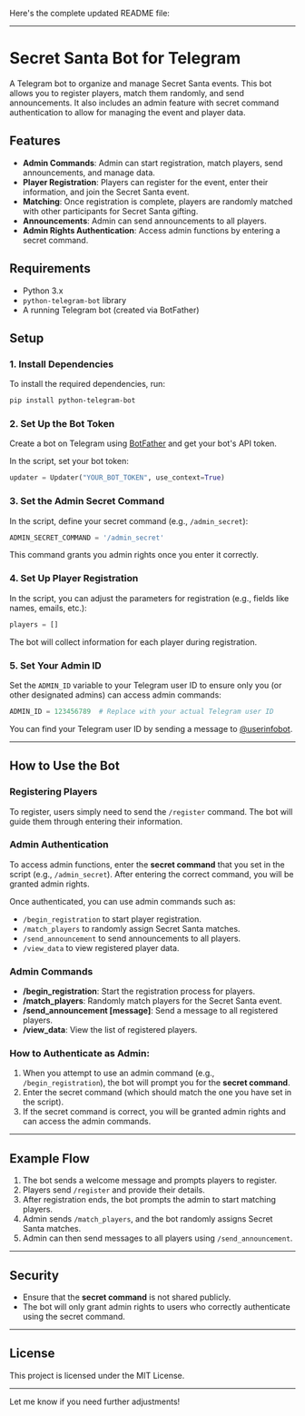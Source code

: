 Here's the complete updated README file:

---

# Secret Santa Bot for Telegram

A Telegram bot to organize and manage Secret Santa events. This bot allows you to register players, match them randomly, and send announcements. It also includes an admin feature with secret command authentication to allow for managing the event and player data.

## Features

- **Admin Commands**: Admin can start registration, match players, send announcements, and manage data.
- **Player Registration**: Players can register for the event, enter their information, and join the Secret Santa event.
- **Matching**: Once registration is complete, players are randomly matched with other participants for Secret Santa gifting.
- **Announcements**: Admin can send announcements to all players.
- **Admin Rights Authentication**: Access admin functions by entering a secret command.

## Requirements

- Python 3.x
- `python-telegram-bot` library
- A running Telegram bot (created via BotFather)

## Setup

### 1. Install Dependencies

To install the required dependencies, run:

```bash
pip install python-telegram-bot
```

### 2. Set Up the Bot Token

Create a bot on Telegram using [BotFather](https://core.telegram.org/bots#botfather) and get your bot's API token.

In the script, set your bot token:

```python
updater = Updater("YOUR_BOT_TOKEN", use_context=True)
```

### 3. Set the Admin Secret Command

In the script, define your secret command (e.g., `/admin_secret`):

```python
ADMIN_SECRET_COMMAND = '/admin_secret'
```

This command grants you admin rights once you enter it correctly.

### 4. Set Up Player Registration

In the script, you can adjust the parameters for registration (e.g., fields like names, emails, etc.):

```python
players = []
```

The bot will collect information for each player during registration.

### 5. Set Your Admin ID

Set the `ADMIN_ID` variable to your Telegram user ID to ensure only you (or other designated admins) can access admin commands:

```python
ADMIN_ID = 123456789  # Replace with your actual Telegram user ID
```

You can find your Telegram user ID by sending a message to [@userinfobot](https://t.me/userinfobot).

---

## How to Use the Bot

### Registering Players

To register, users simply need to send the `/register` command. The bot will guide them through entering their information.

### Admin Authentication

To access admin functions, enter the **secret command** that you set in the script (e.g., `/admin_secret`). After entering the correct command, you will be granted admin rights.

Once authenticated, you can use admin commands such as:

- `/begin_registration` to start player registration.
- `/match_players` to randomly assign Secret Santa matches.
- `/send_announcement` to send announcements to all players.
- `/view_data` to view registered player data.

### Admin Commands

- **/begin_registration**: Start the registration process for players.
- **/match_players**: Randomly match players for the Secret Santa event.
- **/send_announcement [message]**: Send a message to all registered players.
- **/view_data**: View the list of registered players.

### How to Authenticate as Admin:

1. When you attempt to use an admin command (e.g., `/begin_registration`), the bot will prompt you for the **secret command**.
2. Enter the secret command (which should match the one you have set in the script).
3. If the secret command is correct, you will be granted admin rights and can access the admin commands.

---

## Example Flow

1. The bot sends a welcome message and prompts players to register.
2. Players send `/register` and provide their details.
3. After registration ends, the bot prompts the admin to start matching players.
4. Admin sends `/match_players`, and the bot randomly assigns Secret Santa matches.
5. Admin can then send messages to all players using `/send_announcement`.

---

## Security

- Ensure that the **secret command** is not shared publicly.
- The bot will only grant admin rights to users who correctly authenticate using the secret command.

---

## License

This project is licensed under the MIT License.

---

Let me know if you need further adjustments!
